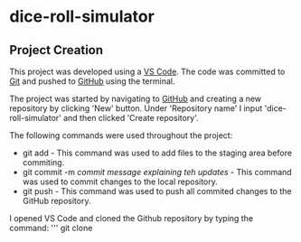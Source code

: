 # dice-roll-simulator

## Project Creation

This project was developed using a [VS Code](https://code.visualstudio.com/). The code was committed to [Git](https://git-scm.com) and pushed to [GitHub](https://github.com) using the terminal.

The project was started by navigating to [GitHub](https://github.com) and creating a new repository by clicking 'New' button. Under 'Repository name' I input 'dice-roll-simulator' and then clicked 'Create repository'.

The following commands were used throughout the project:
* git add <filename> - This command was used to add files to the staging area before commiting.
* git commit -m *commit message explaining teh updates* - This command was used to commit changes to the local repository.
* git push - This command was used to push all commited changes to the GitHub repository.


I opened VS Code and cloned the Github repository by typing the command: 
'''
git clone